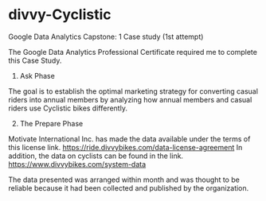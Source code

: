 # divvy-Cyclistic
Google Data Analytics Capstone: 1 Case study (1st attempt)

The Google Data Analytics Professional Certificate required me to complete this Case Study.

1) Ask Phase 

The goal is to establish the optimal marketing strategy for converting casual riders into annual members by analyzing how annual members and casual riders use Cyclistic bikes differently.

2) The Prepare Phase

Motivate International Inc. has made the data available under the terms of this license link. https://ride.divvybikes.com/data-license-agreement 
In addition, the data on cyclists can be found in the link. https://www.divvybikes.com/system-data

The data presented was arranged within month and was thought to be reliable because it had been collected and published by the organization.

